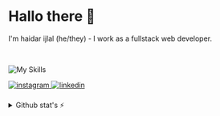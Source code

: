 # Hallo there 👋

I'm haidar ijlal (he/they) - I work as a fullstack web developer.

<br>

![My Skills](https://skills.thijs.gg/icons?i=react,laravel,php,tailwind)
<br>

<a href="https://instagram.com/muhamadijlal_" target="_blank">
<img src=https://img.shields.io/badge/instagram-%23000000.svg?&style=for-the-badge&logo=instagram&logoColor=white alt=instagram style="margin-bottom: 5px;" />
</a>
<a href="https://linkedin.com/in/haidar-ijlal-231a93243" target="_blank">
<img src=https://img.shields.io/badge/linkedin-%231E77B5.svg?&style=for-the-badge&logo=linkedin&logoColor=white alt=linkedin style="margin-bottom: 5px;" />
</a>

<br>
<br>

<details>
<summary>Github stat's ⚡</summary>
<br>
<div>
  <img src="https://github-readme-stats.vercel.app/api?username=muhamadijlal&layout=compact&theme=outrun" height="200" />
  <img src="https://github-readme-stats.vercel.app/api/top-langs/?username=muhamadijlal&layout=compact&theme=outrun" height="200"/>
</div>
<!--   [![Top Langs]()](https://github.com/anuraghazra/github-readme-stats) -->
</details>

